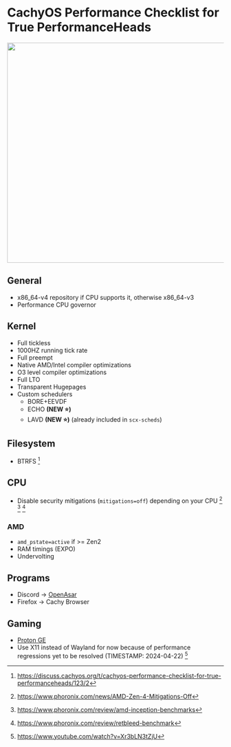 # CachyOS Performance Checklist for True PerformanceHeads

<img src="swoletux.png" width="512">

## General
- x86_64-v4 repository if CPU supports it, otherwise x86_64-v3
- Performance CPU governor

## Kernel
- Full tickless
- 1000HZ running tick rate
- Full preempt
- Native AMD/Intel compiler optimizations
- O3 level compiler optimizations
- Full LTO
- Transparent Hugepages
- Custom schedulers
	- BORE+EEVDF
	- ECHO **(NEW ⭐)**
	- LAVD **(NEW ⭐)** (already included in `scx-scheds`)

## Filesystem

- BTRFS [^1]

[^1]: https://discuss.cachyos.org/t/cachyos-performance-checklist-for-true-performanceheads/123/2

## CPU

- Disable security mitigations (`mitigations=off`) depending on your CPU [^2] [^3] [^4]

[^2]: https://www.phoronix.com/news/AMD-Zen-4-Mitigations-Off
[^3]: https://www.phoronix.com/review/amd-inception-benchmarks
[^4]: https://www.phoronix.com/review/retbleed-benchmark

### AMD

- `amd_pstate=active` if >= Zen2
- RAM timings (EXPO)
- Undervolting

## Programs

- Discord -> [OpenAsar](https://openasar.dev/)
- Firefox -> Cachy Browser

## Gaming

- [Proton GE](https://github.com/GloriousEggroll/proton-ge-custom)
- Use X11 instead of Wayland for now because of performance regressions yet to be resolved (TIMESTAMP: 2024-04-22) [^5]

[^5]: https://www.youtube.com/watch?v=Xr3bLN3tZjU